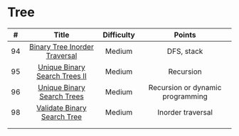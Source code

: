 # Tree
| # | Title | Difficulty |Points|
| :-----:| :----: | :----: |:----:| 
|94|[Binary Tree Inorder Traversal](https://github.com/yuxuanm/Leetcode-Java/tree/master/Leetcode/src/tree)| Medium |DFS, stack|
|95|[Unique Binary Search Trees II](https://github.com/yuxuanm/Leetcode-Java/blob/master/Leetcode/src/tree/Q95UniqueBinarySearchTreesII.java)| Medium |Recursion|
|96|[Unique Binary Search Trees](https://github.com/yuxuanm/Leetcode-Java/blob/master/Leetcode/src/tree/Q96UniqueBinarySearchTrees.java)| Medium |Recursion or dynamic programming|
|98|[Validate Binary Search Tree](https://github.com/yuxuanm/Leetcode-Java/blob/master/Leetcode/src/tree/Q98ValidateBinarySearchTree.java)| Medium |Inorder traversal|
||[]()|  ||
||[]()|  ||
